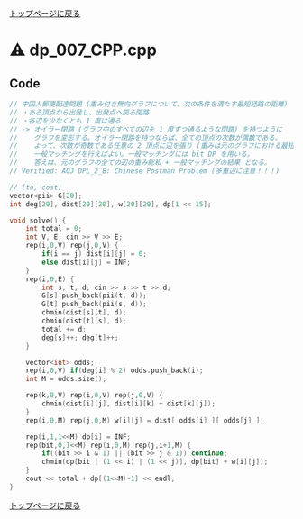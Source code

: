 <!-- Mathjax Support -->
<script type="text/javascript" async
  src="https://cdn.mathjax.org/mathjax/latest/MathJax.js?config=TeX-MML-AM_CHTML">
</script>
<script type="text/javascript" src="https://cdnjs.cloudflare.com/ajax/libs/jquery/3.4.1/jquery.min.js"></script>
<link rel="stylesheet" href="../css/copy-button.css" />
<script type="text/javascript" src="../js/balloons.js"></script>
<script type="text/javascript" src="../js/copy-button.js"></script>



[トップページに戻る](../index.html)

# :warning: dp\_007\_CPP.cpp

## Code

```cpp
// 中国人郵便配達問題 (重み付き無向グラフについて、次の条件を満たす最短経路の距離)
// ・ある頂点から出発し、出発点へ戻る閉路
// ・各辺を少なくとも 1 度は通る
// -> オイラー閉路 (グラフ中のすべての辺を 1 度ずつ通るような閉路) を持つように
//    グラフを変形する。オイラー閉路を持つならば、全ての頂点の次数が偶数である。
//    よって、次数が奇数である任意の 2 頂点に辺を張り (重みは元のグラフにおける最短経路)
//    一般マッチングを行えばよい。一般マッチングには bit DP を用いる。
//    答えは、元のグラフの全ての辺の重み総和 + 一般マッチングの結果 となる。
// Verified: AOJ DPL_2_B: Chinese Postman Problem (多重辺に注意！！！)

// (to, cost)
vector<pii> G[20];
int deg[20], dist[20][20], w[20][20], dp[1 << 15];

void solve() {
    int total = 0;
    int V, E; cin >> V >> E;
    rep(i,0,V) rep(j,0,V) {
        if(i == j) dist[i][j] = 0;
        else dist[i][j] = INF;
    }
    rep(i,0,E) {
        int s, t, d; cin >> s >> t >> d;
        G[s].push_back(pii(t, d));
        G[t].push_back(pii(s, d));
        chmin(dist[s][t], d);
        chmin(dist[t][s], d);
        total += d;
        deg[s]++; deg[t]++;
    }

    vector<int> odds;
    rep(i,0,V) if(deg[i] % 2) odds.push_back(i);
    int M = odds.size();

    rep(k,0,V) rep(i,0,V) rep(j,0,V) {
        chmin(dist[i][j], dist[i][k] + dist[k][j]);
    }
    rep(i,0,M) rep(j,0,M) w[i][j] = dist[ odds[i] ][ odds[j] ];

    rep(i,1,1<<M) dp[i] = INF;
    rep(bit,0,1<<M) rep(i,0,M) rep(j,i+1,M) {
        if((bit >> i & 1) || (bit >> j & 1)) continue;
        chmin(dp[bit | (1 << i) | (1 << j)], dp[bit] + w[i][j]);
    }
    cout << total + dp[(1<<M)-1] << endl;
}
```

[トップページに戻る](../index.html)
